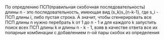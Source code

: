 По опредлению ПСП(правильная скобочная последовательность) длины n - это последовательность, имеющая вид (s_k)s_{n-k-1}, где s_i - ПСП длины i, либо пустая строка.
А значит, чтобы сгенерировать все ПСП длины n нужно перебрать k от 1 до n - 1 и для каждого k запустить поиск всех ПСП длины k и длины n - k - 1, взяв в качестве ответа все их попарные комбинации с добавлением n-ой пары скобок из определения

